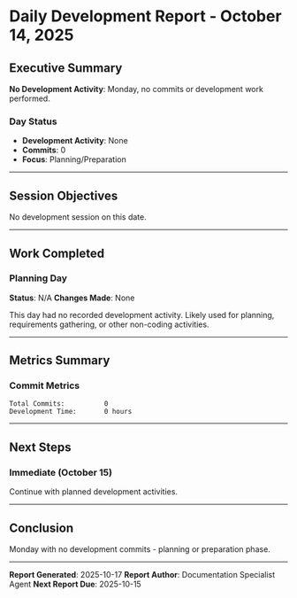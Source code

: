 # Daily Development Report - October 14, 2025

## Executive Summary

**No Development Activity**: Monday, no commits or development work performed.

### Day Status
- **Development Activity**: None
- **Commits**: 0
- **Focus**: Planning/Preparation

---

## Session Objectives

No development session on this date.

---

## Work Completed

### Planning Day

**Status**: N/A
**Changes Made**: None

This day had no recorded development activity. Likely used for planning, requirements gathering, or other non-coding activities.

---

## Metrics Summary

### Commit Metrics
```
Total Commits:          0
Development Time:       0 hours
```

---

## Next Steps

### Immediate (October 15)
Continue with planned development activities.

---

## Conclusion

Monday with no development commits - planning or preparation phase.

---

**Report Generated**: 2025-10-17
**Report Author**: Documentation Specialist Agent
**Next Report Due**: 2025-10-15
